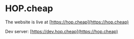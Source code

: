 # HOP.cheap

The website is live at [https://hop.cheap](https://hop.cheap)

Dev server: [https://dev.hop.cheap](https://hop.cheap)